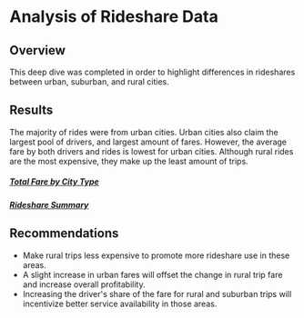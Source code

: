 # Analysis of Rideshare Data
## Overview
  This deep dive was completed in order to highlight differences in rideshares between urban, suburban, and rural cities.
## Results
  The majority of rides were from urban cities. Urban cities also claim the largest pool of drivers, and largest amount of fares. However, the average fare by both drivers and rides is lowest for urban cities. Although rural rides are the most expensive, they make up the least amount of trips.
##### [Total Fare by City Type](https://github.com/SamuelBerryProgramming/Pyber_Analysis/blob/master/analysis/PyBer_fare_summary.png)  
##### [Rideshare Summary](https://github.com/SamuelBerryProgramming/Pyber_Analysis/blob/master/analysis/pyber_summary.png)  
## Recommendations
  * Make rural trips less expensive to promote more rideshare use in these areas. 
  * A slight increase in urban fares will offset the change in rural trip fare and increase overall profitability.
  * Increasing the driver's share of the fare for rural and suburban trips will incentivize better service availability in those areas.
